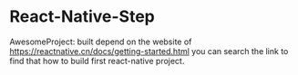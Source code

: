 # React-Native-Step
AwesomeProject: built depend on the website of https://reactnative.cn/docs/getting-started.html
you can search the link to find that how to build first react-native project.
